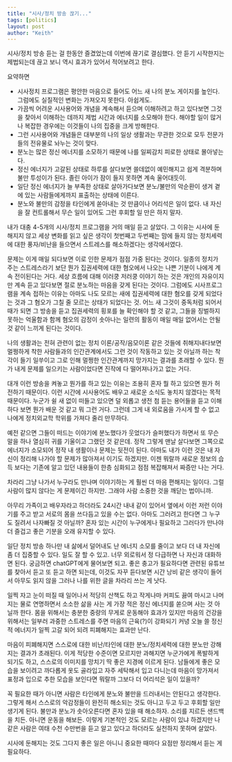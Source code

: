 ```yaml
---
title: "시사/정치 방송 끊기..."
tags: [politics]
layout: post
author: "Keith"
---
```


시사/정치 방송 듣는 걸 한동안 즐겼었는데 이번에 끊기로 결심했다. 안 듣기 시작한지는 제법되는데 끊고 보니 역시 효과가 있어서 적어보려고 한다.

요약하면
- 시사정치 프로그램은 평안한 마음으로 들어도 어느 새 나의 분노 게이지를 높인다. 그럼에도 실질적인 변화는 가져오지 못한다. 아쉽게도.
- 가끔씩 어려운 시사용어와 개념을 계속해서 듣으며 이해하려고 하고 있다보면 그것을 찾아서 이해하는 데까지 제법 시간과 에너지를 소모해야 한다. 해야할 일이 많거나 복잡한 경우에는 이것들이 나의 집중을 크게 방해한다.
- 그런 시사용어와 개념들은 대부분의 나의 일상 생활과는 무관한 것으로 모두 전문가들의 전유물로 놔누는 것이 맞다.
- 분노는 많은 정신 에너지를 소모하기 때문에 나를 일찌감치 피로한 상태로 몰아넣는다.
- 정신 에너지가 고갈된 상태로 하루를 살다보면 쓸데없이 예민해지고 쉽게 격분하며 불만 투성이가 된다. 졸린 아이가 잠이 들지 못하면 계속 울어대듯이.
- 일단 정신 에너지가 늘 부족한 상태로 살아가다보면 분노/불만의 악순환이 생겨 곁에 있는 사람들에게까지 표출하는 상태에 이른다.
- 분노와 불만의 감정을 타인에게 쏟아내는 것 만큼이나 어리석은 일이 없다. 내 자신을 잘 컨트롤해서 무슨 일이 있어도 그런 후회할 일 만은 하지 말자.

내가 대충 4-5개의 시사/정치 프로그램을 거의 매일 듣고 살았다. 그 이유는 시사에 둔해지지 않고 세상 변화를 읽고 싶은 생각이 첫번째고 두번째는 맘에 들지 않는 정치세력에 대한 풍자/비난을 들으면서 스트레스를 해소하겠다는 생각에서였다. 

문제는 이게 매일 되다보면 이로 인한 문제가 점점 가중 된다는 것이다. 일종의 정치가 주는 스트레스라기 보단 뭔가 집권세력에 대한 혐오에서 나오는 나쁜 기분이 나에게 계속 전이된다는 거다. 세상 흐름에 대해 이러쿵 저러쿵 이야기 하는 것은 개인의 자유이지만 계속 듣고 있다보면 절로 분노하는 마음을 갖게 된다는 것이다. 그럼에도 시사프로그램을 계속 접하는 이유는 아마도 나도 모르는 새에 집권세력에 대한 혐오를 갖게 되었다는 것과 그 혐오가 그칠 줄 모르는 상태가 되었다는 것. 어느 새 그것이 중독처럼 되어서 때가 되면 그 방송을 듣고 집권세력의 횡포를 늘 확인해야 할 것 같고, 그들을 징벌하지 못하는 억울함과 함께 혐오의 감정이 솟아나는 일련의 활동이 매일 매일 없어서는 안될 것 같이 느끼게 된다는 것이다. 

나의 생활과는 전혀 관련이 없는 정치 이론/공작/음모이론 같은 것들에 취해지내다보면 멀쩡하게 착한 사람들과의 인간관계에서도 그런 것이 작동하고 있는 것 아닐까 하는 착각이 들기 일쑤이고 그로 인해 멀쩡한 인간관계까지 망가지는 결과를 초래할 수 있다. 뭔가 내게 문제를 일으키는 사람이었다면 진작에 다 떨어져나가고 없는 거다. 

대개 이런 방송을 켜놓고 뭔가를 하고 있는 이유는 조용히 혼자 뭘 하고 있으면 뭔가 허전하기 때문이다. 이런 시간에 시사용어도 배우고 새로운 소식도 놓치지 않겠다는 목적 때문이다.  누군가 쉴 새 없이 떠들고 있으면 덜 외롭고 생전 첨 듣는 용어들을 듣고 이해하다 보면 뭔가 배운 것 같고 뭐 그런 거다. 그런데 그게 내 외로움을 가시게 할 수 없고 나에게 정치외교학 학위를 가져다 줄리 만무하다.

예전 같으면 그들이 떠드는 이야기에 분노했다가 웃었다가 슬퍼했다가 하면서 또 무슨 말을 하나 열심히 귀를 기울이고 그랬던 것 같은데. 정작 그렇게 맨날 살다보면 그쪽으로 에너지가 소모되어 정작 내 생활이나 문제는 뒷전이 된다. 아마도 내가 이런 것은 내 자신이 정리해 나가야 할 문제가 많아져서 이기도 하겠지만. 이젠 뭐랄까 새로운 정보의 습득 보다는 기존에 알고 있던 내용들이 한층 심화되고 점점 복잡해져서 짜증만 나는 거다.

차라리 그냥 나가서 누구라도 만나며 이야기하는 게 훨씬 더 마음 편해지는 일이다. 그럴 사람이 많지 않다는 게 문제이긴 하지만. 그래야 사람 소중한 것을 깨닫는 법이니까. 

아무리 가족이고 배우자라고 하더라도 24시간 내내 같이 있어서 옆에서 이런 저런 이야기를 주고 받고 서로의 몸을 쓰다듬고 있을 수는 없다. 아마도 그러려고 한다면 그 누구도 질려서 나자빠질 것 아닐까? 혼자 있는 시간이 누구에게나 필요하고 그러다가 만나야 더 즐겁고 좋은 기분을 오래 유지할 수 있다.

일단 정치 방송 하나만 내 삶에서 덜어내도 난 에너지 소모를 줄이고 보다 더 내 자신에 좀 더 집중할 수 있다. 일도 잘 할 수 있고. 너무 외로워서 정 다급하면 나 자신과 대화하면 된다. 궁금하면 chatGPT에게 물어보면 되고. 좋은 충고가 필요하다면 관련된 유튜브를 찾아서 듣고 또 듣고 하면 되는데, 이것도 자꾸 듣다보면 시간 낭비 같은 생각이 들어서 아무도 읽지 않을 그러나 나를 위한 글을 차라리 쓰는 게 낫다.

일찍 자고 눈이 떠질 때 일어나서 적당히 산책도 하고 작게나마 커피도 끓여 마시고 나머지는 물로 연명하면서 소소한 삶을 사는 게 가장 적은 정신 에너지를 쏟으며 사는 것 아닐까 한다. 몸을 위해서는 충분한 중량의 무게로 운동해야 효과가 있지만 마음의 건강을 위해서는 일부러 과중한 스트레스를 주면 마음의 근육(?)이 강화되기 커녕 오늘 쓸 정신적 에너지가 일찍 고갈 되어 되려 피폐해지는 효과만 난다. 

마음이 피폐해지면 스스로에 대한 비난/타인에 대한 분노/정치세력에 대한 분노만 강해지는 결과가 초래된다. 이게 적당한 수준이면 모르지만 과해지면 누군가에게 폭발하게 되기도 하고, 스스로의 이미지를 망치기 딱 좋은 지경에 이르게 된다. 남들에게 좋은 모습을 보이려고 까다롭게 옷도 골라입고 자주 세탁해서 입고 다니는데 마음이 망가져서 표정과 입으로 추한 모습을 보인다면 뭐랄까 그보다 더 어리석은 일이 있을까?

꼭 필요한 때가 아니면 사람은 타인에게 분노와 불만을 드러내서는 안된다고 생각한다. 그렇게 해서 스스로의 악감정들이 완전히 해소되는 것도 아니고 두고 두고 후회할 일만 생기게 된다. 불만과 분노가 솟아오른다면 혼자 있을 때 해소하자. 소리를 지르든 샌드백을 치든. 아니면 운동을 해보든. 이렇게 기본적인 것도 모르는 사람이 있냐 하겠지만 나같은 사람은 여태 수천 수만번을 듣고 알고 있다고 하더라도 실천하지 못하며 살았다.

시사에 둔해지는 것도 그다지 좋은 일은 아니니 중요한 때마다 요점만 정리해서 듣는 게 필요하다. 